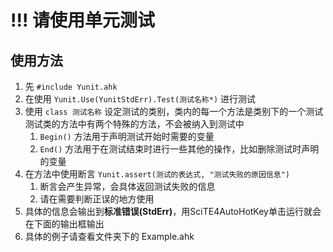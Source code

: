 # !!! 请使用单元测试

## 使用方法

1. 先 `#include Yunit.ahk`
2. 在使用 `Yunit.Use(YunitStdErr).Test(测试名称*)` 进行测试
3. 使用 `class 测试名称` 设定测试的类别，类内的每一个方法是类别下的一个测试  
   测试类的方法中有两个特殊的方法，不会被纳入到测试中
   1. `Begin()` 方法用于声明测试开始时需要的变量
   2. `End()` 方法用于在测试结束时进行一些其他的操作，比如删除测试时声明的变量
4. 在方法中使用断言 `Yunit.assert(测试的表达式, "测试失败的原因信息")`
   1. 断言会产生异常，会具体返回测试失败的信息
   2. 请在需要判断正误的地方使用
5. 具体的信息会输出到**标准错误(StdErr)**，用SciTE4AutoHotKey单击运行就会在下面的输出框输出
6. 具体的例子请查看文件夹下的 Example.ahk